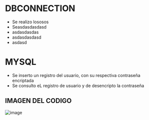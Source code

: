 # DBCONNECTION
* Se realizo lososos
* Seasdasdasdasd
* asdasdasdas
* asdasdasdasd
* asdasd
# MYSQL
* Se inserto un registro del usuario, con su respectiva contraseña encriptada
* Se consulto eL registro de usuario y de desencripto la contraseña
##                   IMAGEN DEL CODIGO ##
![image](https://user-images.githubusercontent.com/124946450/236340135-1659b390-cff6-408d-a879-35b2b0f11c13.png)
